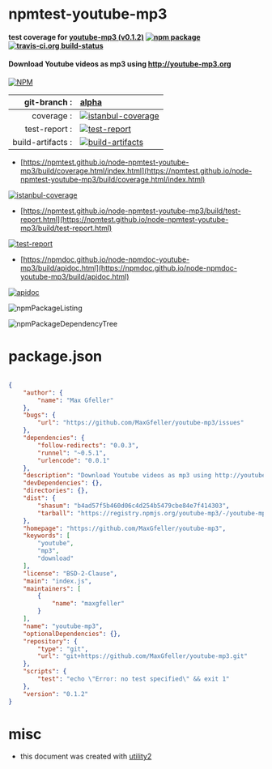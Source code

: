 # npmtest-youtube-mp3

#### test coverage for  [youtube-mp3 (v0.1.2)](https://github.com/MaxGfeller/youtube-mp3)  [![npm package](https://img.shields.io/npm/v/npmtest-youtube-mp3.svg?style=flat-square)](https://www.npmjs.org/package/npmtest-youtube-mp3) [![travis-ci.org build-status](https://api.travis-ci.org/npmtest/node-npmtest-youtube-mp3.svg)](https://travis-ci.org/npmtest/node-npmtest-youtube-mp3)

#### Download Youtube videos as mp3 using http://youtube-mp3.org

[![NPM](https://nodei.co/npm/youtube-mp3.png?downloads=true&downloadRank=true&stars=true)](https://www.npmjs.com/package/youtube-mp3)

| git-branch : | [alpha](https://github.com/npmtest/node-npmtest-youtube-mp3/tree/alpha)|
|--:|:--|
| coverage : | [![istanbul-coverage](https://npmtest.github.io/node-npmtest-youtube-mp3/build/coverage.badge.svg)](https://npmtest.github.io/node-npmtest-youtube-mp3/build/coverage.html/index.html)|
| test-report : | [![test-report](https://npmtest.github.io/node-npmtest-youtube-mp3/build/test-report.badge.svg)](https://npmtest.github.io/node-npmtest-youtube-mp3/build/test-report.html)|
| build-artifacts : | [![build-artifacts](https://npmtest.github.io/node-npmtest-youtube-mp3/glyphicons_144_folder_open.png)](https://github.com/npmtest/node-npmtest-youtube-mp3/tree/gh-pages/build)|

- [https://npmtest.github.io/node-npmtest-youtube-mp3/build/coverage.html/index.html](https://npmtest.github.io/node-npmtest-youtube-mp3/build/coverage.html/index.html)

[![istanbul-coverage](https://npmtest.github.io/node-npmtest-youtube-mp3/build/screenCapture.buildCi.browser.%252Ftmp%252Fbuild%252Fcoverage.lib.html.png)](https://npmtest.github.io/node-npmtest-youtube-mp3/build/coverage.html/index.html)

- [https://npmtest.github.io/node-npmtest-youtube-mp3/build/test-report.html](https://npmtest.github.io/node-npmtest-youtube-mp3/build/test-report.html)

[![test-report](https://npmtest.github.io/node-npmtest-youtube-mp3/build/screenCapture.buildCi.browser.%252Ftmp%252Fbuild%252Ftest-report.html.png)](https://npmtest.github.io/node-npmtest-youtube-mp3/build/test-report.html)

- [https://npmdoc.github.io/node-npmdoc-youtube-mp3/build/apidoc.html](https://npmdoc.github.io/node-npmdoc-youtube-mp3/build/apidoc.html)

[![apidoc](https://npmdoc.github.io/node-npmdoc-youtube-mp3/build/screenCapture.buildCi.browser.%252Ftmp%252Fbuild%252Fapidoc.html.png)](https://npmdoc.github.io/node-npmdoc-youtube-mp3/build/apidoc.html)

![npmPackageListing](https://npmtest.github.io/node-npmtest-youtube-mp3/build/screenCapture.npmPackageListing.svg)

![npmPackageDependencyTree](https://npmtest.github.io/node-npmtest-youtube-mp3/build/screenCapture.npmPackageDependencyTree.svg)



# package.json

```json

{
    "author": {
        "name": "Max Gfeller"
    },
    "bugs": {
        "url": "https://github.com/MaxGfeller/youtube-mp3/issues"
    },
    "dependencies": {
        "follow-redirects": "0.0.3",
        "runnel": "~0.5.1",
        "urlencode": "0.0.1"
    },
    "description": "Download Youtube videos as mp3 using http://youtube-mp3.org",
    "devDependencies": {},
    "directories": {},
    "dist": {
        "shasum": "b4ad57f5b460d06c4d254b5479cbe84e7f414303",
        "tarball": "https://registry.npmjs.org/youtube-mp3/-/youtube-mp3-0.1.2.tgz"
    },
    "homepage": "https://github.com/MaxGfeller/youtube-mp3",
    "keywords": [
        "youtube",
        "mp3",
        "download"
    ],
    "license": "BSD-2-Clause",
    "main": "index.js",
    "maintainers": [
        {
            "name": "maxgfeller"
        }
    ],
    "name": "youtube-mp3",
    "optionalDependencies": {},
    "repository": {
        "type": "git",
        "url": "git+https://github.com/MaxGfeller/youtube-mp3.git"
    },
    "scripts": {
        "test": "echo \"Error: no test specified\" && exit 1"
    },
    "version": "0.1.2"
}
```



# misc
- this document was created with [utility2](https://github.com/kaizhu256/node-utility2)
